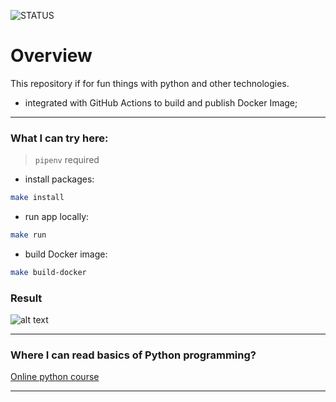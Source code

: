 ![STATUS](https://github.com/BobasB/learn_python/workflows/CI/badge.svg?branch=master)

# Overview
This repository if for fun things with python and other technologies.
- integrated with GitHub Actions to build and publish Docker Image;

---
### What I can try here:
> `pipenv` required
- install packages:
```bash
make install
```
- run app locally:
```bash
make run
```
- build Docker image:
```bash
make build-docker
```
### Result
![alt text](https://github.com/BobasB/learn_python/blob/master/image/graph.png "Generated Graph")  

---
### Where I can read basics of Python programming?
[Online python course](https://www.tutorialspoint.com/python/index.htm)

---